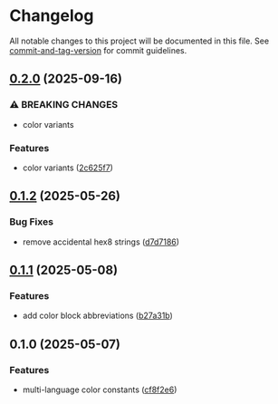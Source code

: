 # Changelog

All notable changes to this project will be documented in this file. See [commit-and-tag-version](https://github.com/absolute-version/commit-and-tag-version) for commit guidelines.

## [0.2.0](https://github.com/groton-school/colors/compare/v0.1.2...v0.2.0) (2025-09-16)


### ⚠ BREAKING CHANGES

* color variants

### Features

* color variants ([2c625f7](https://github.com/groton-school/colors/commit/2c625f757650220d8e36daa778b6cffe747c4105))

## [0.1.2](https://github.com/groton-school/colors/compare/v0.1.1...v0.1.2) (2025-05-26)


### Bug Fixes

* remove accidental hex8 strings ([d7d7186](https://github.com/groton-school/colors/commit/d7d71869e08cf9d73a48317dc13d67d68e456169))

## [0.1.1](https://github.com/groton-school/colors/compare/v0.1.0...v0.1.1) (2025-05-08)


### Features

* add color block abbreviations ([b27a31b](https://github.com/groton-school/colors/commit/b27a31b2e7e519cfe366ab540e4e7b98f1ae40a4))

## 0.1.0 (2025-05-07)


### Features

* multi-language color constants ([cf8f2e6](https://github.com/groton-school/colors/commit/cf8f2e6c790f92f483c18ffee1947ba7d35e1edd))
